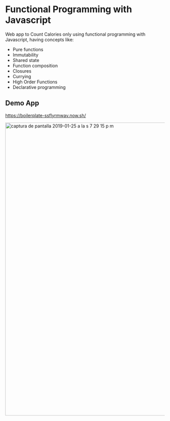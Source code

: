 # Functional Programming with Javascript

Web app to Count Calories only using functional programming with Javascript, having concepts like:
<ul>
  <li>Pure functions</li>
  <li>Immutability</li>
  <li>Shared state</li>
  <li>Function composition</li>
  <li>Closures</li>
  <li>Currying</li>
  <li>High Order Functions</li>
  <li>Declarative programming</li>
</ul>

## Demo App
https://boilerplate-ssflyrmwav.now.sh/

<img width="923" alt="captura de pantalla 2019-01-25 a la s 7 29 15 p m" src="https://user-images.githubusercontent.com/45129753/51779829-af24e900-20d7-11e9-9f72-77f7c311cdfe.png">
